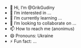 - 👋 Hi, I’m @GrikGudiny
- 👀 I’m interested in ...
- 🌱 I’m currently learning ...
- 💞️ I’m looking to collaborate on ...
- 📫 How to reach me (anonimus)
- 😄 Pronouns: Ukraine
- ⚡ Fun fact: ...

<!---
GrikGudiny/GrikGudiny is a ✨ special ✨ repository because its `README.md` (this file) appears on your GitHub profile.
You can click the Preview link to take a look at your changes.
--->

